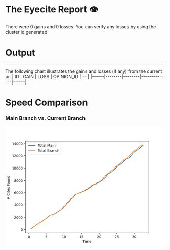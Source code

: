 # The Eyecite Report :eye:
There were 0 gains and 0 losses.
You can verify any losses by using the cluster id generated
# Output
---------

The following chart illustrates the gains and losses (if any) from the current pr.
| ID   | GAIN   | LOSS   | OPINION_ID   | --   |
|------|--------|--------|--------------|------|

# Speed Comparison
### Main Branch vs. Current Branch
![image](https://github.com/flooie/pingme/blob/artifacts/benchmark/pr11-time-comparison.png?raw=true)
